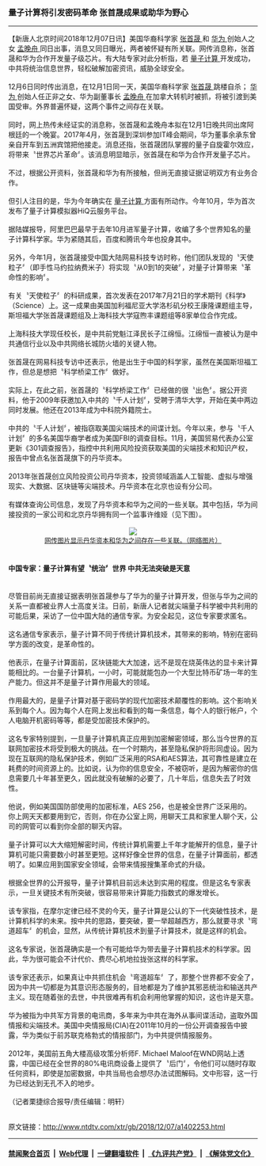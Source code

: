### 量子计算将引发密码革命 张首晟成果或助华为野心
------------------------

<div class="wysiwyg">
 【新唐人北京时间2018年12月07日讯】美国华裔科学家
 <a href="http://www.ntdtv.com/xtr/gb/articlelistbytag_张首晟.html" target="_blank">
  张首晟
 </a>
 和
 <a href="http://www.ntdtv.com/xtr/gb/articlelistbytag_华为.html" target="_blank">
  华为
 </a>
 创始人之女
 <a href="http://www.ntdtv.com/xtr/gb/articlelistbytag_孟晚舟.html" target="_blank">
  孟晚舟
 </a>
 同日出事，消息又同日曝光，两者被怀疑有所关联。网传消息称，张首晟和华为合作开发量子级芯片。有大陆专家对此分析指，若
 <a href="http://www.ntdtv.com/xtr/gb/articlelistbytag_量子计算.html" target="_blank">
  量子计算
 </a>
 开发成功，中共将统治信息世界，轻松破解加密资讯，威胁全球安全。
 <br/>
 <br/>
 12月6日同时传出消息，在12月1日同一天，美国华裔科学家
 <a href="http://www.ntdtv.com/xtr/gb/articlelistbytag_张首晟.html" target="_blank">
  张首晟
 </a>
 跳楼自杀；
 <a href="http://www.ntdtv.com/xtr/gb/articlelistbytag_华为.html" target="_blank">
  华为
 </a>
 创始人任正非之女、华为副董事长
 <a href="http://www.ntdtv.com/xtr/gb/articlelistbytag_孟晚舟.html" target="_blank">
  孟晚舟
 </a>
 在加拿大转机时被抓，将被引渡到美国受审。外界普遍怀疑，这两个事件之间存在关联。
 <br/>
 <br/>
 同时，网上热传未经证实的消息称，张首晟和孟晚舟本拟在12月1日晚共同出席阿根廷的一个晚宴。2017年4月，张首晟到深圳参加IT峰会期间，华为董事余承东曾亲自开车到五洲宾馆把他接走。消息还指，张首晟团队掌握的量子自旋霍尔效应，将带来〝世界芯片革命〞。该消息明显暗示，张首晟在和华为合作开发量子芯片。
 <br/>
 <br/>
 不过，根据公开资料，张首晟和华为有所接触，但尚无直接证据证明双方有业务合作。
 <br/>
 <br/>
 但引人注目的是，华为今年确实在
 <a href="http://www.ntdtv.com/xtr/gb/articlelistbytag_量子计算.html" target="_blank">
  量子计算
 </a>
 方面有所动作。今年10月，华为首次发布了量子计算模拟器HiQ云服务平台。
 <br/>
 <br/>
 据陆媒报导，阿里巴巴最早于去年10月进军量子计算，收编了多个世界知名的量子计算科学家。华为紧随其后，百度和腾讯今年也投身其中。
 <br/>
 <br/>
 另外，今年1月，张首晟接受中国大陆网易科技专访时称，他们团队发现的〝天使粒子〞（即手性马约拉纳费米子）将实现〝从0到1的突破〞，对量子计算带来〝革命性的影响〞。
 <br/>
 <br/>
 有关〝天使粒子〞的科研成果，首次发表在2017年7月21日的学术期刊《科学》（Science）上。这一成果由美国加利福尼亚大学洛杉矶分校王康隆课题组主导，斯坦福大学张首晟课题组及上海科技大学寇煦丰课题组等8家单位合作完成。
 <br/>
 <br/>
 上海科技大学现任校长，是中共前党魁江泽民长子江绵恒。江绵恒一直被认为是中共通信行业以及中共网络长城防火墙的关键人物。
 <br/>
 <br/>
 张首晟在网易科技专访中还表示，他是出生于中国的科学家，虽然在美国斯坦福工作，但总是想把〝科学桥梁工作〞做好。
 <br/>
 <br/>
 实际上，在此之前，张首晟的〝科学桥梁工作〞已经做的很〝出色〞。据公开资料，他于2009年获邀加入中共的〝千人计划〞，受聘于清华大学，开始在美中两边同时发展。他还在2013年成为中科院外籍院士。
 <br/>
 <br/>
 中共的〝千人计划〞，被指窃取美国尖端技术的间谍计划。今年以来，参与〝千人计划〞的多名美国华裔学者成为美国FBI的调查目标。11月，美国贸易代表办公室更新《301调查报告》，指控中共利用风险投资获取美国的尖端技术和知识产权，报告中曾点名张首晟旗下的丹华资本。
 <br/>
 <br/>
 2013年张首晟创立风险投资公司丹华资本，投资领域涵盖人工智能、虚拟与增强现实、大数据、区块链等尖端技术。丹华资本在北京也设有分公司。
 <br/>
 <br/>
 有媒体查询公司信息，发现了丹华资本和华为之间的一些关联。其中包括，华为间接投资的一家公司和北京丹华拥有同一个监事许维娅（见下图）。
 <br/>
 <center>
  <br/>
  <a href="http://imgs.ntdtv.com/pic/2018/12-7/p9159822a252548059.jpg" target="_blank">
   <img border="0" src="http://imgs.ntdtv.com/pic/2018/12-7/p9159822a252548059-ss.jpg"/>
   <br/>
   <font size="-1">
    网传图片显示丹华资本和华为之间存在一些关联。（网络图片）
   </font>
  </a>
  <br/>
 </center>
 <br/>
 <h4>
  中国专家：量子计算有望〝统治〞世界 中共无法突破是天意
 </h4>
 <br/>
 尽管目前尚无直接证据表明张首晟参与了华为的量子计算开发，但张与华为之间的关系一直都被业界人士高度关注。日前，新唐人记者就尖端量子科学被中共利用的可能后果，采访了一位中国大陆的通信专家。为安全起见，这位专家要求匿名。
 <br/>
 <br/>
 这名通信专家表示，量子计算不同于传统计算机技术，其带来的影响，特别在密码学方面的改变，是革命性的。
 <br/>
 <br/>
 他表示，在量子计算面前，区块链能大大加速，远不是现在烧英伟达的显卡来计算能相比的。一台量子计算机，一小时，可能就能包办一个大型比特币矿场一年的生产能力。但这并不是量子计算作用最大的领域。
 <br/>
 <br/>
 作用最大的，是量子计算对基于密码学的现代加密技术颠覆性的影响。这个影响关系到每个人。因为每个人在网上发出和看到的每一条信息，每个人的银行帐户，个人电脑开机密码等等，都是受加密技术保护的。
 <br/>
 <br/>
 这名专家特别提到，一旦量子计算机真正应用到加密解密领域，那么当今世界的互联网加密技术将受到极大的挑战。在一个时期内，甚至隐私保护将形同虚设。因为现在互联网的隐私保护技术，例如广泛采用的RSA和AES算法，其可靠性是建立在耗费的时间资源上的。比如说，认为你的信息安全，不被窃听，是因为解密你的信息需要几十年甚至更久，因此就没有破解的必要了，几十年后，信息失去了时效性。
 <br/>
 <br/>
 他说，例如美国国防部使用的加密标准，AES 256，也是被全世界广泛采用的。你上网天天都要用到它，否则，你在办公室上网，用聊天工具和家里人聊个天，公司的网管可以看到你全部的聊天内容。
 <br/>
 <br/>
 量子计算可以大大缩短解密时间，传统计算机需要上千年才能解开的信息，量子计算机可能只需要数小时甚至更短。这样好像全世界的信息，在量子计算面前，都透明了。如果应用到国家安全领域，会带来情报搜集革命式的升级。
 <br/>
 <br/>
 根据全世界的公开报导，量子计算机目前远未达到实用的程度。但是这名专家表示，一旦关键技术有所突破，很容易带来计算能力指数式的爆发增长。
 <br/>
 <br/>
 该专家指，在摩尔定律已经不灵的今天，量子计算是公认的下一代突破性技术，是计算机科学的未来。按中共的思路，要突破，要一举超越西方，那么就要寻求〝弯道超车〞的机会，显然，从传统计算机技术到量子计算技术，就是这样的机会。
 <br/>
 <br/>
 这名专家说，张首晟确实是一个有可能给华为带去量子计算机技术的科学家。因此，华为很可能会不计代价、费尽心机地拉拢张这样的科学家。
 <br/>
 <br/>
 该专家还表示，如果真让中共抓住机会〝弯道超车〞了，那整个世界都不安全了，因为中共一切都是为其意识形态服务的，目地都是为了维护其邪恶统治和输送共产主义。现在随着张的去世，中共很难再有机会利用他掌握的知识，这也许是天意。
 <br/>
 <br/>
 华为被指为中共军方背景的电讯商，多年来为中共在海外从事间谍活动，盗取外国情报和尖端技术。美国中央情报局(CIA)在2011年10月的一份公开调查报告中披露，华为类似于前苏联克格勃式的情报部门，为中共提供情报服务。
 <br/>
 <br/>
 2012年，美国前五角大楼高级攻策分析师F. Michael Maloof在WND网站上透露，中国已经在全世界的80%电讯商设备上提供了〝后门〞，令他们可以随时存取任何资料，即使是加密数据，中共当局也会想尽办法试图解码。文中形容，这一行为已经达到无孔不入的地步。
 <br/>
 <br/>
 （记者栗捷综合报导/责任编辑：明轩）
</div>

<br/>原文链接：http://www.ntdtv.com/xtr/gb/2018/12/07/a1402253.html


------------------------
#### [禁闻聚合首页](https://github.com/gfw-breaker/banned-news/blob/master/README.md) &nbsp;|&nbsp; [Web代理](https://github.com/gfw-breaker/open-proxy/blob/master/README.md) &nbsp;|&nbsp; [一键翻墙软件](https://github.com/gfw-breaker/nogfw/blob/master/README.md) &nbsp;|&nbsp; [《九评共产党》](https://github.com/gfw-breaker/9ping.md/blob/master/README.md#九评之一评共产党是什么) &nbsp;|&nbsp; [《解体党文化》](https://github.com/gfw-breaker/jtdwh.md/blob/master/README.md#绪论)